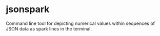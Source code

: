 # jsonspark
Command line tool for depicting numerical values within sequences of JSON data as spark lines in the terminal.
